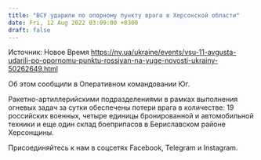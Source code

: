 ```yaml
---
title: "ВСУ ударили по опорному пункту врага в Херсонской области"
date: Fri, 12 Aug 2022 03:09:00 +0300
draft: false
---
```

Источник: Новое Время https://nv.ua/ukraine/events/vsu-11-avgusta-udarili-po-opornomu-punktu-rossiyan-na-yuge-novosti-ukrainy-50262649.html


Об этом сообщили в Оперативном командовании Юг.

Ракетно-артиллерийскими подразделениями в рамках выполнения огневых задач за сутки обеспечены потери врага в количестве: 19 российских военных, четыре единицы бронированной и автомобильной техники и еще один склад боеприпасов в Бериславском районе Херсонщины.

Присоединяйтесь к нам в соцсетях Facebook, Telegram и Instagram.
